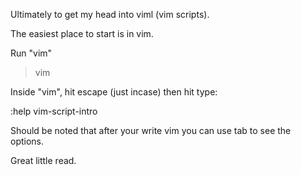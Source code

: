 Ultimately to get my head into viml (vim scripts).

The easiest place to start is in vim.


Run "vim"
> vim

Inside "vim", hit escape (just incase) then hit type:


:help vim-script-intro



Should be noted that after your write vim you can use tab to see the options.

Great little read.
